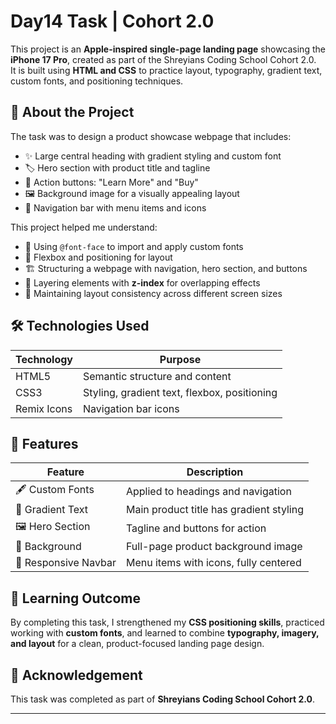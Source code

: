 # Day14 Task | Cohort 2.0

This project is an **Apple-inspired single-page landing page** showcasing the **iPhone 17 Pro**, created as part of the Shreyians Coding School Cohort 2.0.  
It is built using **HTML and CSS** to practice layout, typography, gradient text, custom fonts, and positioning techniques.

## 📌 About the Project
The task was to design a product showcase webpage that includes:

- ✨ Large central heading with gradient styling and custom font  
- 🏷️ Hero section with product title and tagline  
- 🔘 Action buttons: "Learn More" and "Buy"  
- 🖼️ Background image for a visually appealing layout  
- 🧭 Navigation bar with menu items and icons  

This project helped me understand:

- 🎨 Using `@font-face` to import and apply custom fonts  
- 📐 Flexbox and positioning for layout  
- 🏗 Structuring a webpage with navigation, hero section, and buttons  
- 🧩 Layering elements with **z-index** for overlapping effects  
- 📏 Maintaining layout consistency across different screen sizes  

## 🛠️ Technologies Used

| Technology | Purpose |
|------------|---------|
| HTML5      | Semantic structure and content |
| CSS3       | Styling, gradient text, flexbox, positioning |
| Remix Icons | Navigation bar icons |


## 🚀 Features

| Feature | Description |
|---------|-------------|
| 🖋 Custom Fonts | Applied to headings and navigation |
| 🌈 Gradient Text | Main product title has gradient styling |
| 🖼 Hero Section | Tagline and buttons for action |
| 🎨 Background | Full-page product background image |
| 📱 Responsive Navbar | Menu items with icons, fully centered |

## 📖 Learning Outcome
By completing this task, I strengthened my **CSS positioning skills**, practiced working with **custom fonts**, and learned to combine **typography, imagery, and layout** for a clean, product-focused landing page design.

## 🙌 Acknowledgement
This task was completed as part of **Shreyians Coding School Cohort 2.0**.

---
